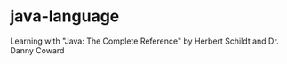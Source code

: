 # java-language
Learning with "Java: The Complete Reference" by Herbert Schildt and Dr. Danny Coward

